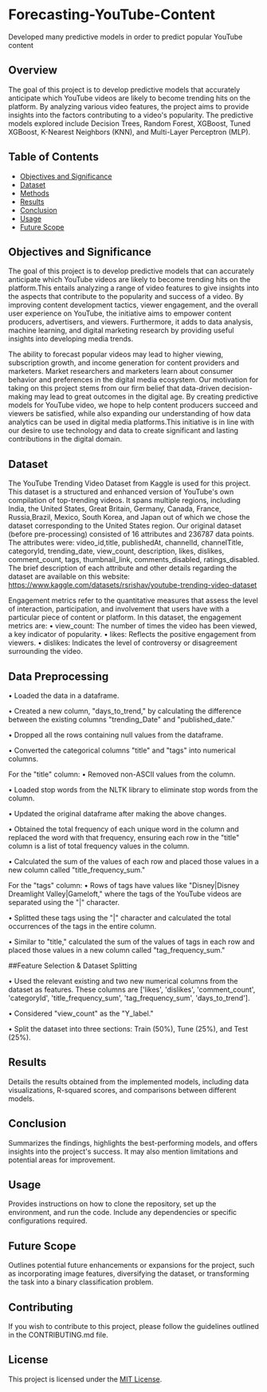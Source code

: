 # Forecasting-YouTube-Content
Developed many predictive models in order to predict popular YouTube content

## Overview

The goal of this project is to develop predictive models that accurately anticipate which YouTube videos are likely to become trending hits on the platform. By analyzing various video features, the project aims to provide insights into the factors contributing to a video's popularity. The predictive models explored include Decision Trees, Random Forest, XGBoost, Tuned XGBoost, K-Nearest Neighbors (KNN), and Multi-Layer Perceptron (MLP).

## Table of Contents

- [Objectives and Significance](#objectives-and-significance)
- [Dataset](#dataset)
- [Methods](#methods)
- [Results](#results)
- [Conclusion](#conclusion)
- [Usage](#usage)
- [Future Scope](#future-scope)


## Objectives and Significance

The goal of this project is to develop predictive models that can accurately anticipate which YouTube videos are likely to become trending hits on the platform.This entails analyzing a range of video features to give insights into the aspects that contribute to the popularity and success of a video. By improving content development tactics, viewer engagement, and the overall user experience on YouTube, the initiative aims to empower content producers, advertisers, and viewers. Furthermore, it adds to data analysis, machine learning, and digital marketing research by providing useful insights into developing media trends.


The ability to forecast popular videos may lead to higher viewing, subscription growth, and income generation for content providers and marketers. Market researchers and marketers learn about consumer behavior and preferences in the digital media ecosystem. Our motivation for taking on this project stems from our firm belief that data-driven decision-making may lead to great outcomes in the digital age. By creating predictive models for YouTube video, we hope to help content producers succeed and viewers be satisfied, while also expanding our understanding of how data analytics can be used in digital media platforms.This initiative is in line with our desire to use technology and data to create significant and lasting contributions in the digital domain.

## Dataset
The YouTube Trending Video Dataset from Kaggle is used for this project. This dataset is a structured and enhanced version of YouTube's own compilation of top-trending videos. It spans multiple regions, including India, the United States, Great Britain, Germany, Canada, France, Russia,Brazil, Mexico, South Korea, and Japan out of which we chose the dataset corresponding to the United States region.  Our original dataset (before pre-processing) consisted of 16 attributes and 236787 data points. The attributes were: video_id,title, publishedAt, channelId, channelTitle, categoryId, trending_date,  view_count, description, likes, dislikes, comment_count, tags, thumbnail_link, comments_disabled, ratings_disabled.
The brief description of each attribute and other details regarding the dataset are available on this website: https://www.kaggle.com/datasets/rsrishav/youtube-trending-video-dataset

Engagement metrics refer to the quantitative measures that assess the level of interaction, participation, and involvement that users have with a particular piece of content or platform. In this dataset, the engagement metrics are:
•	view_count: The number of times the video has been viewed, a key indicator of popularity.
•	likes: Reflects the positive engagement from viewers.
•	dislikes: Indicates the level of controversy or disagreement surrounding the video.


## Data Preprocessing

•	Loaded the data in a dataframe.

•	Created a new column, "days_to_trend," by calculating the difference between the existing columns "trending_Date" and "published_date."

•	Dropped all the rows containing null values from the dataframe.

•	Converted the categorical columns "title" and "tags" into numerical columns.

For the "title" column:
•	Removed non-ASCII values from the column.

•	Loaded stop words from the NLTK library to eliminate stop words from the column.

•	Updated the original dataframe after making the above changes.

•	Obtained the total frequency of each unique word in the column and replaced the word with that frequency, ensuring each row in the "title" column is a list of total frequency values in the column.

•	Calculated the sum of the values of each row and placed those values in a new column called "title_frequency_sum."

For the "tags" column:
•	Rows of tags have values like "Disney|Disney Dreamlight Valley|Gameloft," where the tags of the YouTube videos are separated using the "|" character.           

•	 Splitted these tags using the "|" character and calculated the total occurrences of the tags in the entire column.

•	Similar to "title," calculated the sum of the values of tags in each row and placed those values in a new column called "tag_frequency_sum."

##Feature Selection & Dataset Splitting

•	Used the relevant existing and two new numerical columns from the dataset as features. These columns are ['likes', 'dislikes', 'comment_count', 'categoryId', 'title_frequency_sum', 'tag_frequency_sum', 'days_to_trend'].

•	Considered "view_count" as the "Y_label."

•	Split the dataset into three sections: Train (50%), Tune (25%), and Test (25%).


## Results

Details the results obtained from the implemented models, including data visualizations, R-squared scores, and comparisons between different models. 

## Conclusion

Summarizes the findings, highlights the best-performing models, and offers insights into the project's success. It may also mention limitations and potential areas for improvement.

## Usage

Provides instructions on how to clone the repository, set up the environment, and run the code. Include any dependencies or specific configurations required.

## Future Scope

Outlines potential future enhancements or expansions for the project, such as incorporating image features, diversifying the dataset, or transforming the task into a binary classification problem.

## Contributing

If you wish to contribute to this project, please follow the guidelines outlined in the CONTRIBUTING.md file.

## License

This project is licensed under the [MIT License](LICENSE).

